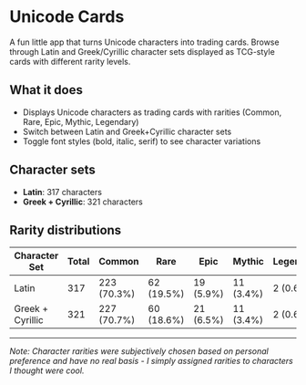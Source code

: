 # Unicode Cards

A fun little app that turns Unicode characters into trading cards. Browse through Latin and Greek/Cyrillic character sets displayed as TCG-style cards with different rarity levels.

## What it does

- Displays Unicode characters as trading cards with rarities (Common, Rare, Epic, Mythic, Legendary)
- Switch between Latin and Greek+Cyrillic character sets
- Toggle font styles (bold, italic, serif) to see character variations

## Character sets

- **Latin**: 317 characters
- **Greek + Cyrillic**: 321 characters

## Rarity distributions

| Character Set | Total | Common | Rare | Epic | Mythic | Legendary |
|---------------|-------|--------|------|------|--------|-----------|
| Latin | 317 | 223 (70.3%) | 62 (19.5%) | 19 (5.9%) | 11 (3.4%) | 2 (0.6%) |
| Greek + Cyrillic | 321 | 227 (70.7%) | 60 (18.6%) | 21 (6.5%) | 11 (3.4%) | 2 (0.6%) |
---
*Note: Character rarities were subjectively chosen based on personal preference and have no real basis - I simply assigned rarities to characters I thought were cool.*
